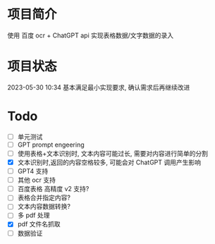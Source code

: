 # 项目简介

使用 百度 ocr + ChatGPT api 实现表格数据/文字数据的录入

# 项目状态

2023-05-30 10:34 基本满足最小实现要求, 确认需求后再继续改进

# Todo

- [ ] 单元测试
- [ ] GPT prompt engeering
- [ ] 使用表格+文本识别时, 文本内容可能过长, 需要对内容进行简单的分割
- [x] 文本识别时,返回的内容空格较多, 可能会对 ChatGPT 调用产生影响
- [ ] GPT4 支持
- [ ] 其他 ocr 支持
- [ ] 百度表格 高精度 v2 支持?
- [ ] 表格合并指定内容?
- [ ] 文本内容数据转换?
- [ ] 多 pdf 处理
- [x] pdf 文件名抓取
- [ ] 数据验证
